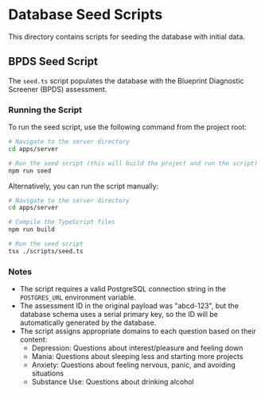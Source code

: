# Database Seed Scripts

This directory contains scripts for seeding the database with initial data.

## BPDS Seed Script

The `seed.ts` script populates the database with the Blueprint Diagnostic Screener (BPDS) assessment.

### Running the Script

To run the seed script, use the following command from the project root:

```bash
# Navigate to the server directory
cd apps/server

# Run the seed script (this will build the project and run the script)
npm run seed
```

Alternatively, you can run the script manually:

```bash
# Navigate to the server directory
cd apps/server

# Compile the TypeScript files
npm run build

# Run the seed script
tsx ./scripts/seed.ts
```

### Notes

- The script requires a valid PostgreSQL connection string in the `POSTGRES_URL` environment variable.
- The assessment ID in the original payload was "abcd-123", but the database schema uses a serial primary key, so the ID will be automatically generated by the database.
- The script assigns appropriate domains to each question based on their content:
  - Depression: Questions about interest/pleasure and feeling down
  - Mania: Questions about sleeping less and starting more projects
  - Anxiety: Questions about feeling nervous, panic, and avoiding situations
  - Substance Use: Questions about drinking alcohol
